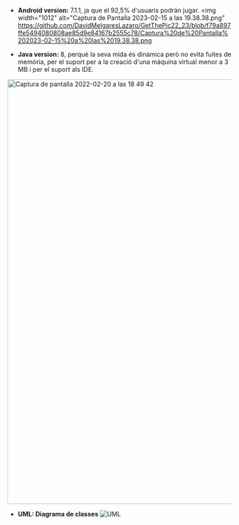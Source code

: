  - **Android version:** 7.1.1, ja que el 92,5% d'usuaris podrán jugar.
     <img width="1012" alt="Captura de Pantalla 2023-02-15 a las 19.38.38.png" https://github.com/DavidMelgaresLazaro/GetThePic22_23/blob/f79a897ffe5494080808ae85d9e84167b2555c78/Captura%20de%20Pantalla%202023-02-15%20a%20las%2019.38.38.png
     

 - **Java version:** 8, perquè la seva mida és dinàmica però no evita fuites de memòria, per el suport per a la creació d'una màquina virtual menor a 3 MB i per el suport als IDE.
 <img width="955" alt="Captura de pantalla 2022-02-20 a las 18 49 42" src="https://user-images.githubusercontent.com/83337658/154856549-31211416-dfe3-462b-ab5b-953300de60f9.png">

 - **UML: Diagrama de classes**
![UML](https://user-images.githubusercontent.com/83337658/154852933-3486aa34-5e16-4042-a2ca-ff2d73ed995f.png)

 

